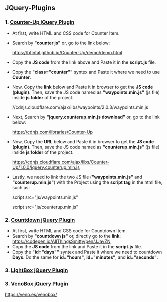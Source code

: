 ## JQuery-Plugins
### 1. <ins> Counter-Up jQuery Plugin </ins>
- At first, write HTML and CSS code for Counter Item.
- Search by **"counter js"** or, go to the link below:

  https://bfintal.github.io/Counter-Up/demo/demo.html
- Copy the **JS code** from the link above and Paste it in the **script.js** file.
- Copy the **"class="counter""** syntex and Paste it where we need to use **Counter**.
- Now, Copy the **link** below and Paste it in browser to get the **JS code (plugin)**. Then, save the JS code named as **"waypoints.min.js"** (js file) inside **js folder** of the project.

  //cdnjs.cloudflare.com/ajax/libs/waypoints/2.0.3/waypoints.min.js
- Next, Search by **"jquery.counterup.min.js download"** or, go to the link below:

  https://cdnjs.com/libraries/Counter-Up
- Now, Copy the **URL** below and Paste it in browser to get the **JS code (plugin)**. Then, save the JS code named as **"counterup.min.js"** (js file) inside **js folder** of the project.

  https://cdnjs.cloudflare.com/ajax/libs/Counter-Up/1.0.0/jquery.counterup.min.js
- Lastly, we need to link the two JS file (**"waypoints.min.js"** and **"counterup.min.js"**) with the Project using the **script tag** in the html file, such as:

  script src="js/waypoints.min.js"
  
  script src="js/counterup.min.js"

### 2. <ins> Countdown jQuery Plugin </ins>
* At first, write HTML and CSS code for Countdown Item.
* Search by **"countdown js"** or, directly go to the **link**:
  https://codepen.io/AllThingsSmitty/pen/JJavZN
* Copy the **JS code** from the link and Paste it in the **script.js** file.
* Copy the **"id="days""** syntex and Paste it where we need to countdown **Days**. Do the same for  **id="hours"**,  **id="minutes"**, and **id="seconds"**.
### 3. <ins> LightBox jQuery Plugin </ins>
### 3. <ins> VenoBox jQuery Plugin </ins>

https://veno.es/venobox/
